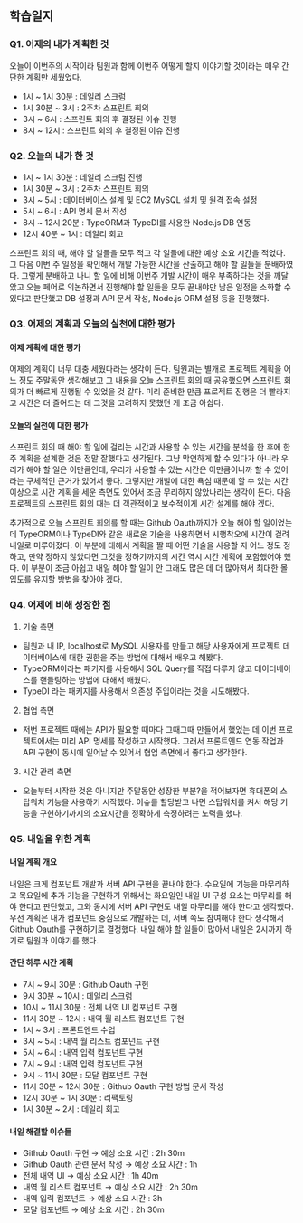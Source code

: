 ## 학습일지

### Q1. 어제의 내가 계획한 것 <!-- 간단하게 시간단위로 계획한 일 작성 -->

오늘이 이번주의 시작이라 팀원과 함께 이번주 어떻게 할지 이야기할 것이라는 매우 간단한 계획만 세웠었다.

- 1시 ~ 1시 30분 : 데일리 스크럼
- 1시 30분 ~ 3시 : 2주차 스프린트 회의
- 3시 ~ 6시 : 스프린트 회의 후 결정된 이슈 진행
- 8시 ~ 12시 : 스프린트 회의 후 결정된 이슈 진행

### Q2. 오늘의 내가 한 것 <!-- 간단하게 시간단위로 한 일 작성 -->

- 1시 ~ 1시 30분 : 데일리 스크럼 진행
- 1시 30분 ~ 3시 : 2주차 스프린트 회의
- 3시 ~ 5시 : 데이터베이스 설계 및 EC2 MySQL 설치 및 원격 접속 설정
- 5시 ~ 6시 : API 명세 문서 작성
- 8시 ~ 12시 20분 : TypeORM과 TypeDI를 사용한 Node.js DB 연동
- 12시 40분 ~ 1시 : 데일리 회고

스프린트 회의 때, 해야 할 일들을 모두 적고 각 일들에 대한 예상 소요 시간을 적었다. 그 다음 이번 주 일정을 확인해서 개발 가능한 시간을 산출하고 해야 할 일들을 분배하였다. 그렇게 분배하고 나니 할 일에 비해 이번주 개발 시간이 매우 부족하다는 것을 깨달았고 오늘 페어로 의논하면서 진행해야 할 일들을 모두 끝내야만 남은 일정을 소화할 수 있다고 판단했고 DB 설정과 API 문서 작성, Node.js ORM 설정 등을 진행했다.

### Q3. 어제의 계획과 오늘의 실천에 대한 평가 <!-- 어제 계획에 대한 평가, 오늘 실천에 대한 평가 -->

#### 어제 계획에 대한 평가

어제의 계획이 너무 대충 세웠다라는 생각이 든다. 팀원과는 별개로 프로젝트 계획을 어느 정도 주말동안 생각해보고 그 내용을 오늘 스프린트 회의 때 공유했으면 스프린트 회의가 더 빠르게 진행될 수 있었을 것 같다. 미리 준비한 만큼 프로젝트 진행은 더 빨라지고 시간은 더 줄어드는 데 그것을 고려하지 못했던 게 조금 아쉽다. 

#### 오늘의 실천에 대한 평가

스프린트 회의 때 해야 할 일에 걸리는 시간과 사용할 수 있는 시간을 분석을 한 후에 한 주 계획을 설계한 것은 정말 잘했다고 생각된다. 그냥 막연하게 할 수 있다가 아니라 우리가 해야 할 일은 이만큼인데, 우리가 사용할 수 있는 시간은 이만큼이니까 할 수 있어라는 구체적인 근거가 있어서 좋다. 그렇지만 개발에 대한 욕심 때문에 할 수 있는 시간 이상으로 시간 계획을 세운 측면도 있어서 조금 무리하지 않았나라는 생각이 든다. 다음 프로젝트의 스프린트 회의 때는 더 객관적이고 보수적이게 시간 설계를 해야 겠다.

추가적으로 오늘 스프린트 회의를 할 때는 Github Oauth까지가 오늘 해야 할 일이었는 데 TypeORM이나 TypeDI와 같은 새로운 기술을 사용하면서 시행착오에 시간이 걸려 내일로 미루어졌다. 이 부분에 대해서 계획을 짤 때 어떤 기술을 사용할 지 어느 정도 정하고, 만약 정하지 않았다면 그것을 정하기까지의 시간 역시 시간 계획에 포함했어야 했다. 이 부분이 조금 아쉽고 내일 해야 할 일이 안 그래도 많은 데 더 많아져서 최대한 몰입도를 유지할 방법을 찾아야 겠다.

### Q4. 어제에 비해 성장한 점 <!-- 어제에 비해 더 배운 것들 -->

1. 기술 측면

- 팀원과 내 IP, localhost로 MySQL 사용자를 만들고 해당 사용자에게 프로젝트 데이터베이스에 대한 권한을 주는 방법에 대해서 배우고 해봤다.
- TypeORM이라는 패키지를 사용해서 SQL Query를 직접 다루지 않고 데이터베이스를 핸들링하는 방법에 대해서 배웠다.
- TypeDI 라는 패키지를 사용해서 의존성 주입이라는 것을 시도해봤다.

2. 협업 측면
- 저번 프로젝트 때에는 API가 필요할 때마다 그때그때 만들어서 했었는 데 이번 프로젝트에서는 미리 API 명세를 작성하고 시작했다. 그래서 프론트엔드 연동 작업과 API 구현이 동시에 일어날 수 있어서 협업 측면에서 좋다고 생각한다.

3. 시간 관리 측면
- 오늘부터 시작한 것은 아니지만 주말동안 성장한 부분?을 적어보자면 휴대폰의 스탑워치 기능을 사용하기 시작했다. 이슈를 할당받고 나면 스탑워치를 켜서 해당 기능을 구현하기까지의 소요시간을 정확하게 측정하려는 노력을 했다.

### Q5. 내일을 위한 계획

#### 내일 계획 개요

내일은 크게 컴포넌트 개발과 서버 API 구현을 끝내야 한다. 수요일에 기능을 마무리하고 목요일에 추가 기능을 구현하기 위해서는 화요일인 내일 UI 구성 요소는 마무리를 해야 한다고 판단했고, 그와 동시에 서버 API 구현도 내일 마무리를 해야 한다고 생각했다. 우선 계획은 내가 컴포넌트 중심으로 개발하는 데, 서버 쪽도 참여해야 한다 생각해서 Github Oauth를 구현하기로 결정했다. 내일 해야 할 일들이 많아서 내일은 2시까지 하기로 팀원과 이야기를 했다.

#### 간단 하루 시간 계획 

- 7시 ~ 9시 30분 : Github Oauth 구현
- 9시 30분 ~ 10시 : 데일리 스크럼
- 10시 ~ 11시 30분 : 전체 내역 UI 컴포넌트 구현
- 11시 30분 ~ 12시 : 내역 월 리스트 컴포넌트 구현
- 1시 ~ 3시 : 프론트엔드 수업
- 3시 ~ 5시 : 내역 월 리스트 컴포넌트 구현
- 5시 ~ 6시 : 내역 입력 컴포넌트 구현
- 7시 ~ 9시 : 내역 입력 컴포넌트 구현
- 9시 ~ 11시 30분 : 모달 컴포넌트 구현
- 11시 30분 ~ 12시 30분 : Github Oauth 구현 방법 문서 작성
- 12시 30분 ~ 1시 30분 : 리팩토링
- 1시 30분 ~ 2시 : 데일리 회고

#### 내일 해결할 이슈들

- Github Oauth 구현 → 예상 소요 시간 : 2h 30m
- Github Oauth 관련 문서 작성 → 예상 소요 시간 : 1h 
- 전체 내역 UI → 예상 소요 시간 : 1h 40m
- 내역 월 리스트 컴포넌트 → 예상 소요 시간 : 2h 30m
- 내역 입력 컴포넌트 → 예상 소요 시간 : 3h
- 모달 컴포넌트 → 예상 소요 시간 : 2h 30m